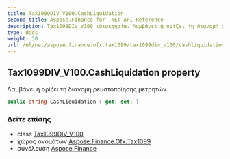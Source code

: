 ```yaml
---
title: Tax1099DIV_V100.CashLiquidation
second_title: Aspose.Finance for .NET API Reference
description: Tax1099DIV_V100 ιδιοκτησία. Λαμβάνει ή ορίζει τη διανομή ρευστοποίησης μετρητών.
type: docs
weight: 30
url: /el/net/aspose.finance.ofx.tax1099/tax1099div_v100/cashliquidation/
---
```

## Tax1099DIV_V100.CashLiquidation property

Λαμβάνει ή ορίζει τη διανομή ρευστοποίησης μετρητών.

```csharp
public string CashLiquidation { get; set; }
```

### Δείτε επίσης

* class [Tax1099DIV_V100](../)
* χώρος ονομάτων [Aspose.Finance.Ofx.Tax1099](../../tax1099div_v100/)
* συνέλευση [Aspose.Finance](../../../)


